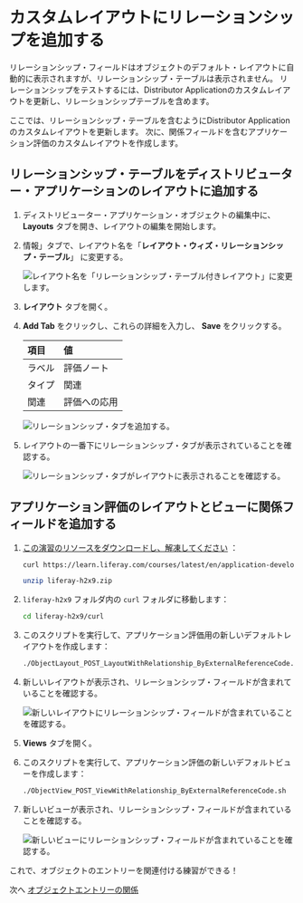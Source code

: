 # カスタムレイアウトにリレーションシップを追加する

リレーションシップ・フィールドはオブジェクトのデフォルト・レイアウトに自動的に表示されますが、リレーションシップ・テーブルは表示されません。 リレーションシップをテストするには、Distributor Applicationのカスタムレイアウトを更新し、リレーションシップテーブルを含めます。

ここでは、リレーションシップ・テーブルを含むようにDistributor Applicationのカスタムレイアウトを更新します。 次に、関係フィールドを含むアプリケーション評価のカスタムレイアウトを作成します。

## リレーションシップ・テーブルをディストリビューター・アプリケーションのレイアウトに追加する

1. ディストリビューター・アプリケーション・オブジェクトの編集中に、 **Layouts** タブを開き、レイアウトの編集を開始します。

1. 情報」タブで、レイアウト名を「**レイアウト・ウィズ・リレーションシップ・テーブル**」 に変更する。

   ![レイアウト名を「リレーションシップ・テーブル付きレイアウト」に変更します。](./adding-the-relationship-to-custom-layouts/images/01.png)

1. **レイアウト** タブを開く。

1. **Add Tab** をクリックし、これらの詳細を入力し、 **Save** をクリックする。

   | 項目  | 値      |
   |:--- |:------ |
   | ラベル | 評価ノート  |
   | タイプ | 関連     |
   | 関連  | 評価への応用 |

   ![リレーションシップ・タブを追加する。](./adding-the-relationship-to-custom-layouts/images/02.png)

1. レイアウトの一番下にリレーションシップ・タブが表示されていることを確認する。

   ![リレーションシップ・タブがレイアウトに表示されることを確認する。](./adding-the-relationship-to-custom-layouts/images/03.png)

## アプリケーション評価のレイアウトとビューに関係フィールドを追加する

1. [この演習のリソースをダウンロードし、解凍してください](./liferay-h2x9.zip) ：

   ```bash
   curl https://learn.liferay.com/courses/latest/en/application-development/modeling-data-structures/liferay-h2x9.zip -O
   ```

   ```bash
   unzip liferay-h2x9.zip
   ```

1. `liferay-h2x9` フォルダ内の `curl` フォルダに移動します：

   ```bash
   cd liferay-h2x9/curl
   ```

1. このスクリプトを実行して、アプリケーション評価用の新しいデフォルトレイアウトを作成します：

   ```bash
   ./ObjectLayout_POST_LayoutWithRelationship_ByExternalReferenceCode.sh
   ```

1. 新しいレイアウトが表示され、リレーションシップ・フィールドが含まれていることを確認する。

   ![新しいレイアウトにリレーションシップ・フィールドが含まれていることを確認する。](./adding-the-relationship-to-custom-layouts/images/04.png)

1. **Views** タブを開く。

1. このスクリプトを実行して、アプリケーション評価の新しいデフォルトビューを作成します：

   ```bash
   ./ObjectView_POST_ViewWithRelationship_ByExternalReferenceCode.sh
   ```

1. 新しいビューが表示され、リレーションシップ・フィールドが含まれていることを確認する。

   ![新しいビューにリレーションシップ・フィールドが含まれていることを確認する。](./adding-the-relationship-to-custom-layouts/images/05.png)

これで、オブジェクトのエントリーを関連付ける練習ができる！

次へ [オブジェクトエントリーの関係](./relating-object-entries.md)
